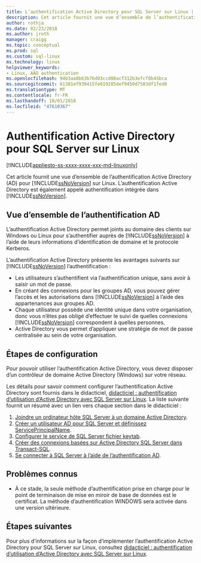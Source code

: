 ```yaml
---
title: L’authentification Active Directory pour SQL Server sur Linux | Microsoft Docs
description: Cet article fournit une vue d’ensemble de l’authentification Active Directory pour SQL Server sur Linux.
author: rothja
ms.date: 02/23/2018
ms.author: jroth
manager: craigg
ms.topic: conceptual
ms.prod: sql
ms.custom: sql-linux
ms.technology: linux
helpviewer_keywords:
- Linux, AAD authentication
ms.openlocfilehash: 94b3aa8b63b76d03ccd08acf312b3efcf8b45bca
ms.sourcegitcommit: 61381ef939415fe019285def9450d7583df1fed0
ms.translationtype: MT
ms.contentlocale: fr-FR
ms.lasthandoff: 10/01/2018
ms.locfileid: "47610367"
---
```

# <a name="active-directory-authentication-for-sql-server-on-linux"></a>Authentification Active Directory pour SQL Server sur Linux

[!INCLUDE[appliesto-ss-xxxx-xxxx-xxx-md-linuxonly](../includes/appliesto-ss-xxxx-xxxx-xxx-md-linuxonly.md)]

Cet article fournit une vue d’ensemble de l’authentification Active Directory (AD) pour [!INCLUDE[ssNoVersion](../includes/ssnoversion-md.md)] sur Linux. L’authentification Active Directory est également appelé authentification intégrée dans [!INCLUDE[ssNoVersion](../includes/ssnoversion-md.md)]. 

## <a name="ad-authentication-overview"></a>Vue d’ensemble de l’authentification AD

L’authentification Active Directory permet joints au domaine des clients sur Windows ou Linux pour s’authentifier auprès de [!INCLUDE[ssNoVersion](../includes/ssnoversion-md.md)] à l’aide de leurs informations d’identification de domaine et le protocole Kerberos.

L’authentification Active Directory présente les avantages suivants sur [!INCLUDE[ssNoVersion](../includes/ssnoversion-md.md)] l’authentification :

- Les utilisateurs s’authentifient via l’authentification unique, sans avoir à saisir un mot de passe.   
- En créant des connexions pour les groupes AD, vous pouvez gérer l’accès et les autorisations dans [!INCLUDE[ssNoVersion](../includes/ssnoversion-md.md)] à l’aide des appartenances aux groupes AD.  
- Chaque utilisateur possède une identité unique dans votre organisation, donc vous n’êtes pas obligé d’effectuer le suivi de quelles connexions [!INCLUDE[ssNoVersion](../includes/ssnoversion-md.md)] correspondent à quelles personnes.   
- Active Directory vous permet d’appliquer une stratégie de mot de passe centralisée au sein de votre organisation.   

## <a name="configuration-steps"></a>Étapes de configuration

Pour pouvoir utiliser l’authentification Active Directory, vous devez disposer d’un contrôleur de domaine Active Directory (Windows) sur votre réseau.

Les détails pour savoir comment configurer l’authentification Active Directory sont fournis dans le didacticiel, [didacticiel : authentification d’utilisation d’Active Directory avec SQL Server sur Linux](sql-server-linux-active-directory-authentication.md). La liste suivante fournit un résumé avec un lien vers chaque section dans le didacticiel :

1. [Joindre un ordinateur hôte SQL Server à un domaine Active Directory](sql-server-linux-active-directory-authentication.md#join).
1. [Créer un utilisateur AD pour SQL Server et définissez ServicePrincipalName](sql-server-linux-active-directory-authentication.md#createuser).
1. [Configurer le service de SQL Server fichier keytab](sql-server-linux-active-directory-authentication.md#configurekeytab).
1. [Créer des connexions basées sur Active Directory SQL Server dans Transact-SQL](sql-server-linux-active-directory-authentication.md#createsqllogins).
1. [Se connecter à SQL Server à l’aide de l’authentification AD](sql-server-linux-active-directory-authentication.md#connect).

## <a name="known-issues"></a>Problèmes connus

- À ce stade, la seule méthode d’authentification prise en charge pour le point de terminaison de mise en miroir de base de données est le certificat. La méthode d’authentification WINDOWS sera activée dans une version ultérieure.

## <a name="next-steps"></a>Étapes suivantes

Pour plus d’informations sur la façon d’implémenter l’authentification Active Directory pour SQL Server sur Linux, consultez [didacticiel : authentification d’utilisation d’Active Directory avec SQL Server sur Linux](sql-server-linux-active-directory-authentication.md).
